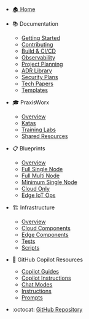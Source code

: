 <!-- markdownlint-disable MD041 -->

* [🏠 Home](/)

* 📚 Documentation
  * [Getting Started](docs/getting-started/index)
  * [Contributing](docs/contributing/index)
  * [Build & CI/CD](docs/build-cicd/index)
  * [Observability](docs/observability/index)
  * [Project Planning](docs/project-planning/README)
  * [ADR Library](docs/solution-adr-library/README)
  * [Security Plans](docs/solution-security-plan-library/README)
  * [Tech Papers](docs/solution-technology-paper-library/README)
  * [Templates](docs/templates/)

* 🎓 PraxisWorx
  * [Overview](praxisworx/README)
  * [Katas](praxisworx/katas/README)
  * [Training Labs](praxisworx/training-labs/README)
  * [Shared Resources](praxisworx/shared/README)

* 📋 Blueprints
  * [Overview](blueprints/README)
  * [Full Single Node](blueprints/full-single-node-cluster/README)
  * [Full Multi Node](blueprints/full-multi-node-cluster/README)
  * [Minimum Single Node](blueprints/minimum-single-node-cluster/README)
  * [Cloud Only](blueprints/only-cloud-single-node-cluster/README)
  * [Edge IoT Ops](blueprints/only-edge-iot-ops/README)

* 🏗️ Infrastructure
  * [Overview](src/README)
  * [Cloud Components](src/000-cloud/README)
  * [Edge Components](src/100-edge/README)
  * [Tests](tests/README)
  * [Scripts](scripts/README)

* 🤖 GitHub Copilot Resources
  * [Copilot Guides](copilot/README.md)
  * [Copilot Instructions](.github/copilot-instructions.md)
  * [Chat Modes](.github/chatmodes/README.md)
  * [Instructions](.github/instructions/README.md)
  * [Prompts](.github/prompts/README.md)

* :octocat: [GitHub Repository](https://github.com/Microsoft/edge-ai)
